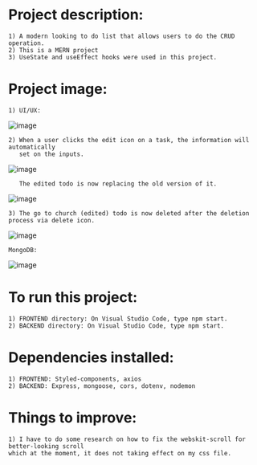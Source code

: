 #   Project description:
    1) A modern looking to do list that allows users to do the CRUD operation.
    2) This is a MERN project
    3) UseState and useEffect hooks were used in this project. 

#   Project image:
    1) UI/UX:
![image](https://github.com/kevinandris/MERN_Todo-list/assets/102328858/573f8ea6-6d21-4531-973a-ccbbf9821346)

    2) When a user clicks the edit icon on a task, the information will automatically 
       set on the inputs.
![image](https://github.com/kevinandris/MERN_Todo-list/assets/102328858/5ec47aa9-b21a-4acd-906c-217231c9cd91)

       The edited todo is now replacing the old version of it.
![image](https://github.com/kevinandris/MERN_Todo-list/assets/102328858/0c2b42a3-3ae8-4e5f-a3ad-2a00b422887c)

    3) The go to church (edited) todo is now deleted after the deletion process via delete icon.
![image](https://github.com/kevinandris/MERN_Todo-list/assets/102328858/8d1e6f05-b06f-4faf-9a7a-288b64390d26)

    MongoDB:
![image](https://github.com/kevinandris/MERN_Todo-list/assets/102328858/bb7ceea9-18ea-465e-b235-26a29797e074)

#   To run this project:
    1) FRONTEND directory: On Visual Studio Code, type npm start.
    2) BACKEND directory: On Visual Studio Code, type npm start.

#   Dependencies installed:
    1) FRONTEND: Styled-components, axios
    2) BACKEND: Express, mongoose, cors, dotenv, nodemon

#   Things to improve:
    1) I have to do some research on how to fix the webskit-scroll for better-looking scroll 
    which at the moment, it does not taking effect on my css file.
